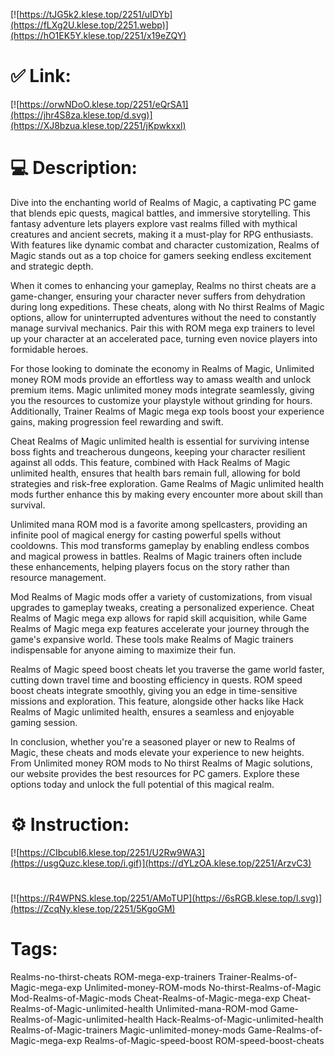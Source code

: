 [![https://tJG5k2.klese.top/2251/uIDYb](https://fLXg2U.klese.top/2251.webp)](https://hO1EK5Y.klese.top/2251/x19eZQY)
# ✅ Link:
[![https://orwNDoO.klese.top/2251/eQrSA1](https://jhr4S8za.klese.top/d.svg)](https://XJ8bzua.klese.top/2251/jKpwkxxl)
# 💻 Description:
Dive into the enchanting world of Realms of Magic, a captivating PC game that blends epic quests, magical battles, and immersive storytelling. This fantasy adventure lets players explore vast realms filled with mythical creatures and ancient secrets, making it a must-play for RPG enthusiasts. With features like dynamic combat and character customization, Realms of Magic stands out as a top choice for gamers seeking endless excitement and strategic depth.



When it comes to enhancing your gameplay, Realms no thirst cheats are a game-changer, ensuring your character never suffers from dehydration during long expeditions. These cheats, along with No thirst Realms of Magic options, allow for uninterrupted adventures without the need to constantly manage survival mechanics. Pair this with ROM mega exp trainers to level up your character at an accelerated pace, turning even novice players into formidable heroes.



For those looking to dominate the economy in Realms of Magic, Unlimited money ROM mods provide an effortless way to amass wealth and unlock premium items. Magic unlimited money mods integrate seamlessly, giving you the resources to customize your playstyle without grinding for hours. Additionally, Trainer Realms of Magic mega exp tools boost your experience gains, making progression feel rewarding and swift.



Cheat Realms of Magic unlimited health is essential for surviving intense boss fights and treacherous dungeons, keeping your character resilient against all odds. This feature, combined with Hack Realms of Magic unlimited health, ensures that health bars remain full, allowing for bold strategies and risk-free exploration. Game Realms of Magic unlimited health mods further enhance this by making every encounter more about skill than survival.



Unlimited mana ROM mod is a favorite among spellcasters, providing an infinite pool of magical energy for casting powerful spells without cooldowns. This mod transforms gameplay by enabling endless combos and magical prowess in battles. Realms of Magic trainers often include these enhancements, helping players focus on the story rather than resource management.



Mod Realms of Magic mods offer a variety of customizations, from visual upgrades to gameplay tweaks, creating a personalized experience. Cheat Realms of Magic mega exp allows for rapid skill acquisition, while Game Realms of Magic mega exp features accelerate your journey through the game's expansive world. These tools make Realms of Magic trainers indispensable for anyone aiming to maximize their fun.



Realms of Magic speed boost cheats let you traverse the game world faster, cutting down travel time and boosting efficiency in quests. ROM speed boost cheats integrate smoothly, giving you an edge in time-sensitive missions and exploration. This feature, alongside other hacks like Hack Realms of Magic unlimited health, ensures a seamless and enjoyable gaming session.



In conclusion, whether you're a seasoned player or new to Realms of Magic, these cheats and mods elevate your experience to new heights. From Unlimited money ROM mods to No thirst Realms of Magic solutions, our website provides the best resources for PC gamers. Explore these options today and unlock the full potential of this magical realm.

# ⚙️ Instruction:
[![https://CIbcubI6.klese.top/2251/U2Rw9WA3](https://usgQuzc.klese.top/i.gif)](https://dYLzOA.klese.top/2251/ArzvC3)
#
[![https://R4WPNS.klese.top/2251/AMoTUP](https://6sRGB.klese.top/l.svg)](https://ZcqNy.klese.top/2251/5KgoGM)
# Tags:
Realms-no-thirst-cheats ROM-mega-exp-trainers Trainer-Realms-of-Magic-mega-exp Unlimited-money-ROM-mods No-thirst-Realms-of-Magic Mod-Realms-of-Magic-mods Cheat-Realms-of-Magic-mega-exp Cheat-Realms-of-Magic-unlimited-health Unlimited-mana-ROM-mod Game-Realms-of-Magic-unlimited-health Hack-Realms-of-Magic-unlimited-health Realms-of-Magic-trainers Magic-unlimited-money-mods Game-Realms-of-Magic-mega-exp Realms-of-Magic-speed-boost ROM-speed-boost-cheats






